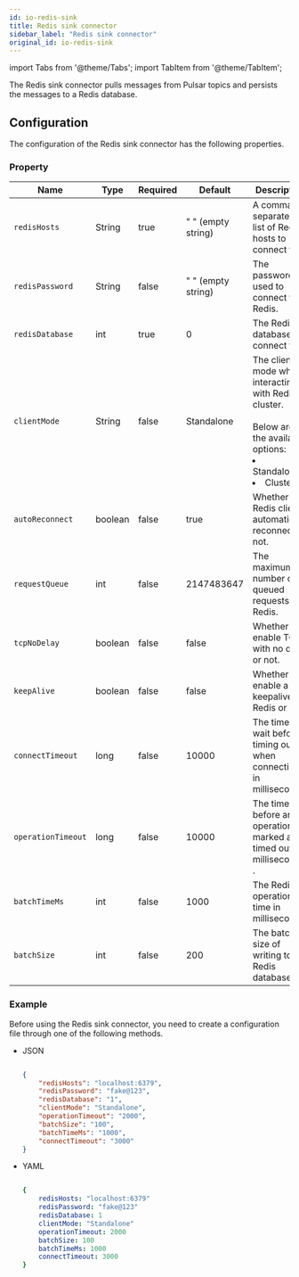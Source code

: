 ```yaml
---
id: io-redis-sink
title: Redis sink connector
sidebar_label: "Redis sink connector"
original_id: io-redis-sink
---
```


import Tabs from '@theme/Tabs';
import TabItem from '@theme/TabItem';


The  Redis sink connector pulls messages from Pulsar topics 
and persists the messages to a Redis database.



## Configuration

The configuration of the Redis sink connector has the following properties.



### Property

| Name | Type|Required | Default | Description 
|------|----------|----------|---------|-------------|
| `redisHosts` |String|true|" " (empty string) | A comma-separated list of Redis hosts to connect to. |
| `redisPassword` |String|false|" " (empty string) | The password used to connect to Redis. |
| `redisDatabase` | int|true|0  | The Redis database to connect to. |
| `clientMode` |String| false|Standalone | The client mode when interacting with Redis cluster. <br /><br />Below are the available options: <br /><li>Standalone<br /></li><li>Cluster </li>|
| `autoReconnect` | boolean|false|true | Whether the Redis client automatically reconnect or not. |
| `requestQueue` | int|false|2147483647 | The maximum number of queued requests to Redis. |
| `tcpNoDelay` |boolean| false| false | Whether to enable TCP with no delay or not. |
| `keepAlive` | boolean|false | false |Whether to enable a keepalive to Redis or not. |
| `connectTimeout` |long| false|10000 | The time to wait before timing out when connecting in milliseconds. |
| `operationTimeout` | long|false|10000 | The time before an operation is marked as timed out in milliseconds . |
| `batchTimeMs` | int|false|1000 | The Redis operation time in milliseconds. |
| `batchSize` | int|false|200 | The batch size of writing to Redis database. |


### Example

Before using the Redis sink connector, you need to create a configuration file through one of the following methods.

* JSON

  ```json
  
  {
      "redisHosts": "localhost:6379",
      "redisPassword": "fake@123",
      "redisDatabase": "1",
      "clientMode": "Standalone",
      "operationTimeout": "2000",
      "batchSize": "100",
      "batchTimeMs": "1000",
      "connectTimeout": "3000"
  }
  
  ```

* YAML

  ```yaml
  
  {
      redisHosts: "localhost:6379"
      redisPassword: "fake@123"
      redisDatabase: 1
      clientMode: "Standalone"
      operationTimeout: 2000
      batchSize: 100
      batchTimeMs: 1000
      connectTimeout: 3000
  }
  
  ```

